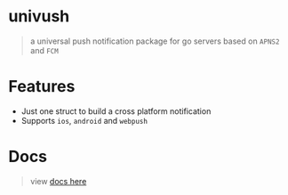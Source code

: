 univush
========
> a universal push notification package for go servers based on `APNS2` and `FCM`

Features
========
- Just one struct to build a cross platform notification
- Supports `ios`, `android` and `webpush`

Docs
====
> view [docs here](https://godoc.org/github.com/alash3al/go-univush)